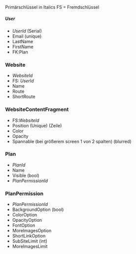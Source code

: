 
Primärschlüssel in Italics
FS = Fremdschlüssel

##### User
- *UserId* (Serial)
- Email (unique)
- LastName 
- FirstName 
- FK:Plan

### Website
- *WebsiteId*
- FS: *UserId*
- Name
- Route
- ShortRoute

### WebsiteContentFragment
- FS:*WebsiteId*
- Position (Unique) (Zeile)
- Color
- Opacity
- Spannable (bei größerem screen 1 von 2 spalten)
(blurred)

### Plan
- *PlanId*
- Name
- Visible (bool)
- *PlanPermissionId*

### PlanPermission
- *PlanPermissionId*
- BackgroundOption (bool)
- ColorOption
- OpacityOption
- FontOption
- MoreImagesOption
- ShortLinkOption
- SubSiteLimit (int)
- MoreImagesLimit
